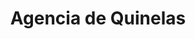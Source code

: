---
title: "Agencia de Quinelas"
url: /posadas/agencia-de-quinelas-colectora-avenida-luis-quaranta/
shop: Lotterie
---